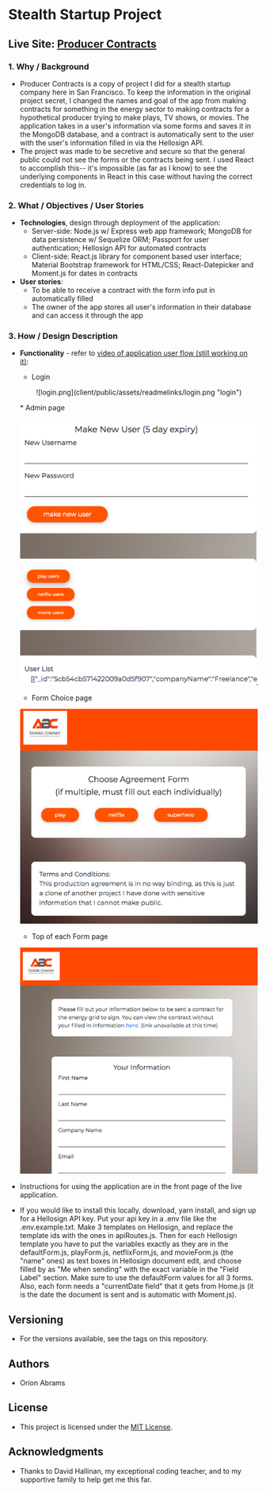 # Stealth Startup Project

## Live Site: [Producer Contracts](https://producer-contracts.herokuapp.com/)

### 1. Why / Background
  * Producer Contracts is a copy of project I did for a stealth startup company here in San Francisco. To keep the information in the original project secret, I changed the names and goal of the app from making contracts for something in the energy sector to making contracts for a hypothetical producer trying to make plays, TV shows, or movies. The application takes in a user's information via some forms and saves it in the MongoDB database, and a contract is automatically sent to the user with the user's information filled in via the Hellosign API.
  * The project was made to be secretive and secure so that the general public could not see the forms or the contracts being sent. I used React to accomplish this-- it's impossible (as far as I know) to see the underlying components in React in this case without having the correct credentials to log in.
 ### 2. What / Objectives / User Stories
  * **Technologies**, design through deployment of the application:
    * Server-side: Node.js w/ Express web app framework; MongoDB for data persistence w/ Sequelize ORM;  Passport for user authentication; Hellosign API for automated contracts
    * Client-side: React.js library for component based user interface; Material Bootstrap framework for HTML/CSS; React-Datepicker and Moment.js for dates in contracts
  * **User stories**:
    * To be able to receive a contract with the form info put in automatically filled
    * The owner of the app stores all user's information in their database and can access it through the app
### 3. How / Design Description
  * **Functionality** - refer to [video of application user flow (still working on it)](#):
    * Login
    <p align="center">
    ![login.png](client/public/assets/readmelinks/login.png "login")
    </p>
    * Admin page

    ![admin.png](client/public/assets/readmelinks/admin.png "admin")

    * Form Choice page

    ![choice.png](client/public/assets/readmelinks/choice.png "choice")
    
    * Top of each Form page

    ![form.png](client/public/assets/readmelinks/form.png "form")

  * Instructions for using the application are in the front page of the live application.

  * If you would like to install this locally, download, yarn install, and sign up for a Hellosign API key. Put your api key in a .env file like the .env.example.txt. Make 3 templates on Hellosign, and replace the template ids with the ones in apiRoutes.js. Then for each Hellosign template you have to put the variables exactly as they are in the defaultForm.js, playForm.js, netflixForm,js, and movieForm.js (the "name" ones) as text boxes in Hellosign document edit, and choose filled by as "Me when sending" with the exact variable in the "Field Label" section. Make sure to use the defaultForm values for all 3 forms. Also, each form needs a "currentDate field" that it gets from Home.js (it is the date the document is sent and is automatic with Moment.js).

## Versioning
  * For the versions available, see the tags on this repository.
## Authors
  * Orion Abrams
## License
  * This project is licensed under the [MIT License](LICENSE).
## Acknowledgments
  * Thanks to David Hallinan, my exceptional coding teacher, and to my supportive family to help get me this far.